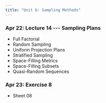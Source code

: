 ```yaml
---
title: "Unit 6: Sampling Methods" 
---
```




### Apr 22: Lecture 14 --- Sampling Plans

- Full Factorial
- Random Sampling
- Uniform Projection Plans
- Stratified Sampling
- Space-Filling Metrics
- Space-Filling Subsets
- Quasi-Random Sequences

<!--
### Apr 23: Lecture 14 --- Surrogate Models

- Fitting Surrogate Models
- Linear Models
- Basis Functions
- Fitting Noisy Objective Functions
- Model Selection
-->

### Apr 23: Exercise 8

- Sheet 08

